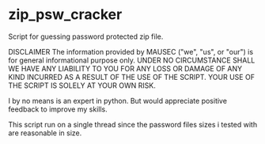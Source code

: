 # zip_psw_cracker
Script for guessing password protected zip file.

DISCLAIMER
The information provided by MAUSEC ("we", "us", or "our") is for general informational purpose only.
UNDER NO CIRCUMSTANCE SHALL WE HAVE ANY LIABILITY TO YOU FOR ANY LOSS OR DAMAGE OF ANY KIND INCURRED AS A RESULT OF THE USE OF THE SCRIPT.
YOUR USE OF THE SCRIPT IS SOLELY AT YOUR OWN RISK.

I by no means is an expert in python. But would appreciate positive feedback to improve my skills.

This script run on a single thread since the password files sizes i tested with are reasonable in size.
 
